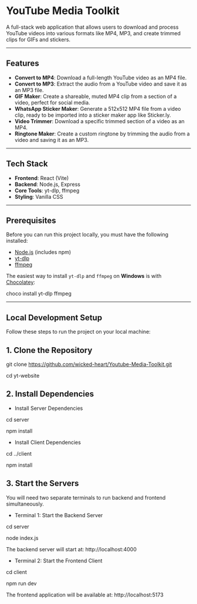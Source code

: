 # YouTube Media Toolkit

A full-stack web application that allows users to download and process YouTube videos into various formats like MP4, MP3, and create trimmed clips for GIFs and stickers.

---

## Features

- **Convert to MP4**: Download a full-length YouTube video as an MP4 file.  
- **Convert to MP3**: Extract the audio from a YouTube video and save it as an MP3 file.  
- **GIF Maker**: Create a shareable, muted MP4 clip from a section of a video, perfect for social media.  
- **WhatsApp Sticker Maker**: Generate a 512x512 MP4 file from a video clip, ready to be imported into a sticker maker app like Sticker.ly.  
- **Video Trimmer**: Download a specific trimmed section of a video as an MP4.  
- **Ringtone Maker**: Create a custom ringtone by trimming the audio from a video and saving it as an MP3.  

---

## Tech Stack

- **Frontend**: React (Vite)  
- **Backend**: Node.js, Express  
- **Core Tools**: yt-dlp, ffmpeg  
- **Styling**: Vanilla CSS  

---

## Prerequisites

Before you can run this project locally, you must have the following installed:

- [Node.js](https://nodejs.org/) (includes npm)  
- [yt-dlp](https://github.com/yt-dlp/yt-dlp)  
- [ffmpeg](https://ffmpeg.org/)  

 The easiest way to install `yt-dlp` and `ffmpeg` on **Windows** is with [Chocolatey](https://chocolatey.org/):

choco install yt-dlp ffmpeg

---

## Local Development Setup

Follow these steps to run the project on your local machine:

## 1. Clone the Repository

git clone https://github.com/wicked-heart/Youtube-Media-Toolkit.git

cd yt-website

## 2. Install Dependencies

- Install Server Dependencies

cd server

npm install

- Install Client Dependencies

cd ../client

npm install

## 3. Start the Servers

You will need two separate terminals to run backend and frontend simultaneously.

- Terminal 1: Start the Backend Server

cd server

node index.js

The backend server will start at: http://localhost:4000

- Terminal 2: Start the Frontend Client

cd client

npm run dev

The frontend application will be available at: http://localhost:5173